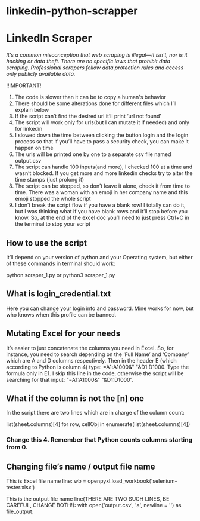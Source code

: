 # linkedin-python-scrapper

# LinkedIn Scraper

*It's a common misconception that web scraping is illegal—it isn't, nor is it hacking or data theft. There are no specific laws that prohibit data scraping. Professional scrapers follow data protection rules and access only publicly available data.*

‼️IMPORTANT!
1. The code is slower than it can be to copy a human's behavior
2. There should be some alterations done for different files which I’ll explain below
3. If the script can’t find the desired url it’ll print ‘url not found’
4. The script will work only for urls(but I can mutate it if needed) and only for linkedin
5. I slowed down the time between clicking the button login and the login process so that if you’ll have to pass a security check, you can make it happen on time
6. The urls will be printed one by one to a separate csv file named output.csv
7. The script can handle 100 inputs(and more), I checked 100 at a time and wasn’t blocked. If you get more and more linkedin checks try to alter the time stamps (just prolong it)
8. The script can be stopped, so don’t leave it alone, check it from time to time. There was a woman with an emoji in her company name and this emoji stopped the whole script
9. I don’t break the script flow if you have a blank row! I totally can do it, but I was thinking what if you have blank rows and it’ll stop before you know. So, at the end of the excel doc you’ll need to just press Ctrl+C in the terminal to stop your script

## How to use the script

It’ll depend on your version of python and your Operating system, but either of these commands in terminal should work:

python scraper_1.py
or
python3 scraper_1.py

## What is login_credential.txt 

Here you can change your login info and password. Mine works for now, but who knows when this profile can be banned.

## Mutating Excel for your needs

It’s easier to just concatenate the columns you need in Excel. So, for instance, you need to search depending on the ‘Full Name’ and ‘Company’ which are A and D columns respectively. Then in the header E (which according to Python is column 4) type: =A1:A1000&" "&D1:D1000. Type the formula only in E1. I skip this line in the code, otherwise the script will be searching for that input: “=A1:A1000&" "&D1:D1000”. 


## What if the column is not the [n] one

In the script there are two lines which are in charge of the column count:

list(sheet.columns)[4]
for row, cellObj in enumerate(list(sheet.columns)[4])

### Change this 4. Remember that Python counts columns starting from 0.

## Changing file’s name / output file name

This is Excel file name line: 
 wb = openpyxl.load_workbook('selenium-tester.xlsx')

This is the output file name line(THERE ARE TWO SUCH LINES, BE CAREFUL, CHANGE BOTH!): 
with open('output.csv', 'a', newline = '') as file_output.
